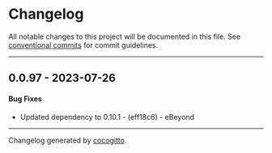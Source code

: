 # Changelog
All notable changes to this project will be documented in this file. See [conventional commits](https://www.conventionalcommits.org/) for commit guidelines.

- - -
## 0.0.97 - 2023-07-26
#### Bug Fixes
- Updated dependency to 0.10.1 - (eff18c6) - eBeyond

- - -

Changelog generated by [cocogitto](https://github.com/cocogitto/cocogitto).